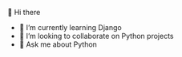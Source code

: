 👋 Hi there
- 🌱 I’m currently learning Django
- 👯  I’m looking to collaborate on Python projects
- 💬 Ask me about Python
<!--- ✨ Cant'talk backend only


<!---
petekharun/petekharun is a ✨ special ✨ repository because its `README.md` (this file) appears on your GitHub profile.
You can click the Preview link to take a look at your changes.
--->
